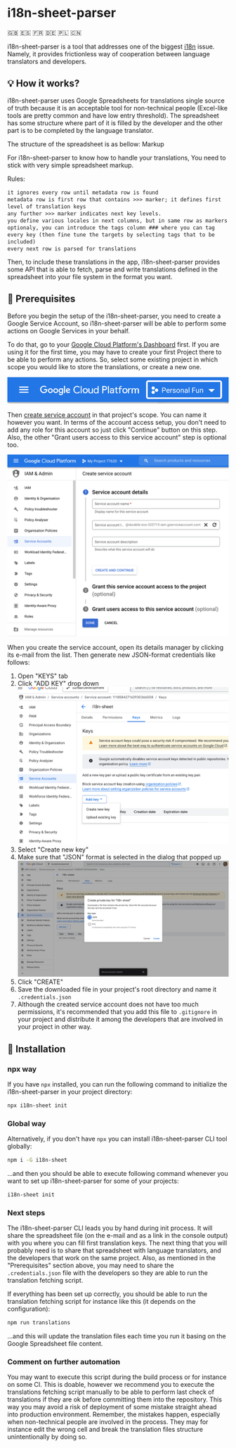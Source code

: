 # i18n-sheet-parser

🇬🇧 🇪🇸 🇫🇷 🇩🇪 🇵🇱 🇨🇳

i18n-sheet-parser is a tool that addresses one of the biggest [i18n](https://en.wikipedia.org/wiki/Internationalization_and_localization) issue. Namely, it provides frictionless way
of cooperation between language translators and developers.

## 💡 How it works?

i18n-sheet-parser uses Google Spreadsheets for translations single source of truth because it is an acceptable tool 
for non-technical people (Excel-like tools are pretty common and have low entry threshold). The spreadsheet
has some structure where part of it is filled by the developer and the other part is to be completed by
the language translator.

The structure of the spreadsheet is as bellow:
Markup

For i18n-sheet-parser to know how to handle your translations, You need to stick with very simple spreadsheet markup.

Rules:

    it ignores every row until metadata row is found
    metadata row is first row that contains >>> marker; it defines first level of translation keys
    any further >>> marker indicates next key levels.
    you define various locales in next columns, but in same row as markers
    optionaly, you can introduce the tags column ### where you can tag every key (then fine tune the targets by selecting tags that to be included)
    every next row is parsed for translations


Then, to include these translations in the app, i18n-sheet-parser provides some API
that is able to fetch, parse and write translations defined in the spreadsheet 
into your file system in the format you want.

## 🧰 Prerequisites

Before you begin the setup of the i18n-sheet-parser, you need to create a Google Service Account, so
i18n-sheet-parser will be able to perform some actions on Google Services in your behalf.

To do that, go to your [Google Cloud Platform's Dashboard](https://console.cloud.google.com/) first. If you are using it for 
the first time, you may have to create your first Project there to be able to perform any actions. 
So, select some existing project in which scope you would like to store the translations, or create a new one.

![Google Cloud Platform navigation top bar](docs/images/google-dashboard-navbar.png)

Then [create service account](https://console.cloud.google.com/iam-admin/serviceaccounts/create) in that project's scope.
You can name it however you want. In terms of the account access setup, you don't need to add any role for this account so
just click "Continue" button on this step. Also, the other "Grant users access to this service account" step is optional too.

![Create service account page](docs/images/create-service-account.png)

When you create the service account, open its details manager by clicking its e-mail from the list.
Then generate new JSON-format credentials like follows:

1. Open "KEYS" tab
2. Click "ADD KEY" drop down ![Service "Keys" tab](docs/images/service-keys.png)
3. Select "Create new key"
4. Make sure that "JSON" format is selected in the dialog that popped up ![Create private key dialog](docs/images/create-service-key.png)
5. Click "CREATE"
6. Save the downloaded file in your project's root directory and name it `.credentials.json`
7. Although the created service account does not have too much permissions, 
   it's recommended that you add this file to `.gitignore` in your project and distribute it
   among the developers that are involved in your project in other way.
   

## 🔧 Installation

### npx way

If you have `npx` installed, you can run the following command to initialize the i18n-sheet-parser
in your project directory:

```bash
npx i18n-sheet init
```

### Global way

Alternatively, if you don't have `npx` you can install i18n-sheet-parser CLI tool globally:

```bash
npm i -G i18n-sheet
```

...and then you should be able to execute following command whenever you want to set up i18n-sheet-parser 
for some of your projects:

```bash
i18n-sheet init
```

### Next steps

The i18n-sheet-parser CLI leads you by hand during init process. It will share the spreadsheet file (on the e-mail and as a link in the console output) with you
where you can fill first translation keys. The next thing that you will probably need is
to share that spreadsheet with language translators, and the developers that work on the same project.
Also, as mentioned in the "Prerequisites" section above, you may need to share the `.credentials.json` file
with the developers so they are able to run the translation fetching script.

If everything has been set up correctly, you should be able to run the translation fetching script for instance like this
(it depends on the configuration):

```bash
npm run translations
```

...and this will update the translation files each time you run it basing on the Google Spreadsheet file content.

### Comment on further automation

You may want to execute this script during the build process or for instance on some CI. This is doable,
however we recommend you to execute the translations fetching script manually to be able to perform last check
of translations if they are ok before committing them into the repository. This way you may avoid a risk of 
deployment of some mistake straight ahead into production environment. Remember, the mistakes happen, especially
when non-technical people are involved in the process. They may for instance edit the wrong cell 
and break the translation files structure unintentionally by doing so.